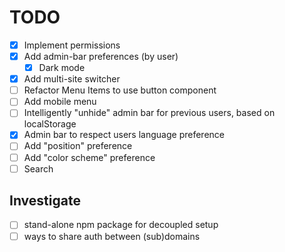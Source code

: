 # TODO

- [x] Implement permissions
- [x] Add admin-bar preferences (by user)
  - [x] Dark mode
- [x] Add multi-site switcher
- [ ] Refactor Menu Items to use button component
- [ ] Add mobile menu
- [ ] Intelligently "unhide" admin bar for previous users, based on localStorage
- [x] Admin bar to respect users language preference
- [ ] Add "position" preference
- [ ] Add "color scheme" preference
- [ ] Search

## Investigate

- [ ] stand-alone npm package for decoupled setup
- [ ] ways to share auth between (sub)domains
